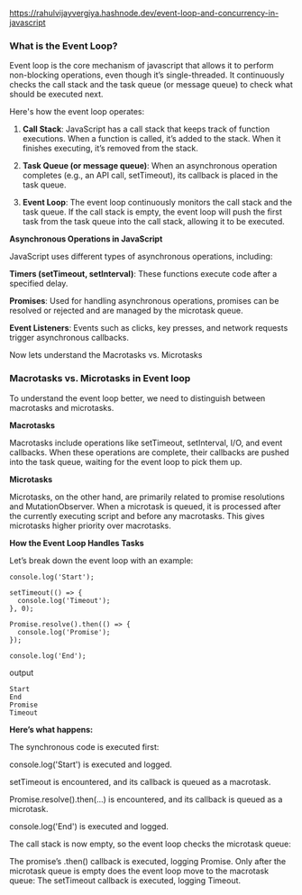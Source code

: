 https://rahulvijayvergiya.hashnode.dev/event-loop-and-concurrency-in-javascript

### What is the Event Loop?

Event loop is the core mechanism of javascript that allows it to perform non-blocking operations, even though it’s single-threaded. It continuously checks the call stack and the task queue (or message queue) to check what should be executed next.

Here's how the event loop operates: 

1. **Call Stack**: JavaScript has a call stack that keeps track of function executions. When a function is called, it’s added to the stack. When it finishes executing, it’s removed from the stack.

2. **Task Queue (or message queue)**: When an asynchronous operation completes (e.g., an API call, setTimeout), its callback is placed in the task queue.

3. **Event Loop**: The event loop continuously monitors the call stack and the task queue. If the call stack is empty, the event loop will push the first task from the task queue into the call stack, allowing it to be executed.


**Asynchronous Operations in JavaScript**

JavaScript uses different types of asynchronous operations, including:

**Timers (setTimeout, setInterval)**: These functions execute code after a specified delay.

**Promises**: Used for handling asynchronous operations, promises can be resolved or rejected and are managed by the microtask queue.

**Event Listeners**: Events such as clicks, key presses, and network requests trigger asynchronous callbacks.


Now lets understand the Macrotasks vs. Microtasks

### **Macrotasks vs. Microtasks in Event loop**

To understand the event loop better, we need to distinguish between macrotasks and microtasks.

**Macrotasks**

Macrotasks include operations like setTimeout, setInterval, I/O, and event callbacks. When these operations are complete, their callbacks are pushed into the task queue, waiting for the event loop to pick them up.

**Microtasks**

Microtasks, on the other hand, are primarily related to promise resolutions and MutationObserver. When a microtask is queued, it is processed after the currently executing script and before any macrotasks. This gives microtasks higher priority over macrotasks.


**How the Event Loop Handles Tasks**

Let’s break down the event loop with an example:

```
console.log('Start');

setTimeout(() => {
  console.log('Timeout');
}, 0);

Promise.resolve().then(() => {
  console.log('Promise');
});

console.log('End');

```

output

```
Start
End
Promise
Timeout

```

**Here’s what happens:**

The synchronous code is executed first:

  console.log('Start') is executed and logged.

  setTimeout is encountered, and its callback is queued as a macrotask.

  Promise.resolve().then(...) is encountered, and its callback is queued as a microtask.

  console.log('End') is executed and logged.

The call stack is now empty, so the event loop checks the microtask queue:

The promise’s .then() callback is executed, logging Promise.
Only after the microtask queue is empty does the event loop move to the macrotask queue:
The setTimeout callback is executed, logging Timeout.
